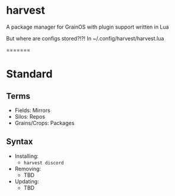 # harvest
A package manager for GrainOS with plugin support written in Lua  

  But where are configs stored?!?! In ~/.config/harvest/harvest.lua

=======
# Standard

## Terms
- Fields: Mirrors
- Silos: Repos
- Grains/Crops: Packages

## Syntax

- Installing:
    - `harvest discord`
- Removing:
    - TBD
- Updating:
    - TBD
